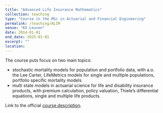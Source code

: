 ```yaml
---
title: "Advanced Life Insurance Mathematics"
collection: teaching
type: "Course in the MSc in Actuarial and Financial Engineering"
permalink: /teaching/ALIM
venue: "KU Leuven"
date: 2014-01-01
end_date: 2025-01-01
excerpt: ""
location: 
---
```


The course puts focus on two main topics:

* stochastic mortality models for population and portfolio data, with a.o. the Lee Carter, LifeMetrics models for single and multiple populations, portfolio specific mortality models  
* multi state models in actuarial science for life and disability insurance products, with premium calculation, policy valuation, Thiele’s differential equations, single and multiple life products.  

Link to the official [course description](https://onderwijsaanbod.kuleuven.be/syllabi/e/D0N56AE.htm#activetab=doelstellingen_idp35200).